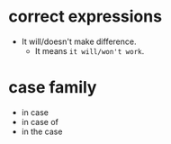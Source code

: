 # correct expressions
- It will/doesn't make difference.
  - It means `it will/won't work`.

# case family
- in case
- in case of 
- in the case
